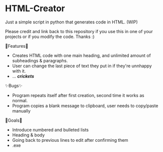 # HTML-Creator
Just a simple script in python that generates code in HTML. (WIP)

Please credit and link back to this repository if you use this in one of your projects or if you modify the code.  Thanks :)


👾Features👾
- Creates HTML code with one main heading, and unlimited amount of subheadings & paragraphs.
- User can change the last piece of text they put in if they're unnhappy with it.
- ... ***crickets***


✨Bugs✨
- Program repeats itself after first creation, second time it works as normal.
- Program copies a blank message to clipboard, user needs to copy/paste manually

💫Goals💫
- Introduce numbered and bulleted lists
- Heading & body
- Going back to previous lines to edit after confirming them
- .exe

